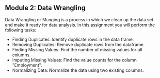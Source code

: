 ## Module 2: Data Wrangling
Data Wrangling or Munging is a process in which we clean up the data set and make it ready for data analysis. In this assignment you will perform the following tasks:

* Finding Duplicates: Identify duplicate rows in the data frame.
* Removing Duplicates: Remove duplicate rows from the dataframe.
* Finding Missing Values: Find the number of missing values for all columns.
* Imputing Missing Values: Find the value counts for the column "Employment".
* Normalizing Data: Normalize the data using two existing columns.  